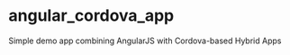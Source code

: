 angular_cordova_app
===================

Simple demo app combining AngularJS with Cordova-based Hybrid Apps
